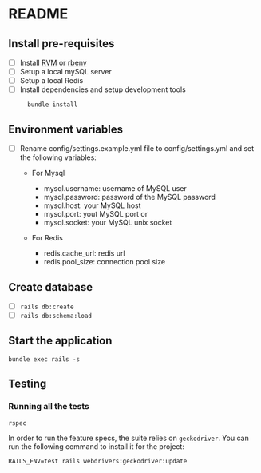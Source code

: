 # README

## Install pre-requisites
- [ ] Install [RVM](https://rvm.io/) or [rbenv](https://github.com/rbenv/rbenv)
- [ ] Setup a local mySQL server
- [ ] Setup a local Redis
- [ ] Install dependencies and setup development tools
  ```
    bundle install
  ```

## Environment variables
- [ ] Rename config/settings.example.yml file to config/settings.yml and set the following variables:

  - For Mysql

    - mysql.username: username of MySQL user
    - mysql.password: password of the MySQL password
    - mysql.host: your MySQL host
    - mysql.port: yout MySQL port
or
    - mysql.socket: your MySQL unix socket

  - For Redis

    - redis.cache_url: redis url 
    - redis.pool_size: connection pool size

## Create database 
- [ ] `rails db:create`
- [ ] `rails db:schema:load`

## Start the application
```
bundle exec rails -s
```

## Testing

### Running all the tests
```
rspec
``` 

In order to run the feature specs, the suite relies on `geckodriver`. You can run the following command to install it for the project:

```
RAILS_ENV=test rails webdrivers:geckodriver:update
```